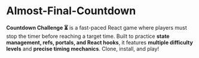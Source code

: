 # Almost-Final-Countdown
**Countdown Challenge ⏳** is a fast-paced React game where players must stop the timer before reaching a target time. Built to practice **state management, refs, portals, and React hooks**, it features **multiple difficulty levels** and **precise timing mechanics**. Clone, install, and play! 
